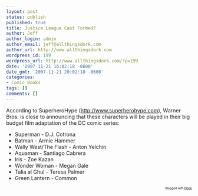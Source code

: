 ```yaml
---
layout: post
status: publish
published: true
title: Justice League Cast Formed?
author: Jeff
author_login: admin
author_email: jeff@allthingsdork.com
author_url: http://www.allthingsdork.com
wordpress_id: 199
wordpress_url: http://www.allthingsdork.com/?p=199
date: '2007-11-21 16:02:18 -0600'
date_gmt: '2007-11-21 20:02:18 -0600'
categories:
- Comic Books
tags: []
comments: []
---
```

<p>According to SuperheroHype (<a href="http://www.superherohype.com/">http://www.superherohype.com</a>), Warner Bros. is close to announcing that these characters will be played in their big budget film adaptation of the DC comic series:</p>
<ul>
<li>Superman - D.J. Cotrona  </li>
<li>Batman - Armie Hammer  </li>
<li>Wally West/The Flash - Anton Yelchin  </li>
<li>Aquaman - Santiago Cabrera  </li>
<li>Iris - Zoe Kazan  </li>
<li>Wonder Woman - Megan Gale  </li>
<li>Talia al Ghul - Teresa Palmer  </li>
<li>Green Lantern - Common</li></ul></p>
<p style="text-align: right; font-size: 8px">Blogged with <a href="http://www.flock.com/blogged-with-flock" title="Flock" target="_new">Flock</a></p></p>

